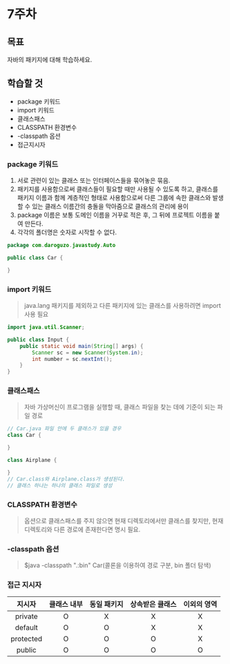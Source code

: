 # 7주차
## 목표
자바의 패키지에 대해 학습하세요.

## 학습할 것  
+ package 키워드
+ import 키워드
+ 클래스패스
+ CLASSPATH 환경변수
+ -classpath 옵션
+ 접근지시자

### package 키워드
1. 서로 관련이 있는 클래스 또는 인터페이스들을 묶어놓은 묶음. 
2. 패키지를 사용함으로써 클래스들이 필요할 때만 사용될 수 있도록 하고, 클래스를 패키지 이름과 함께 계층적인 형태로 사용함으로써 다른 그룹에 속한 클래스와 발생할 수 있는 클래스 이름간의 충돌을 막아줌으로 클래스의 관리에 용이
3. package 이름은 보통 도메인 이름을 거꾸로 적은 후, 그 뒤에 프로젝트 이름을 붙여 만든다.
4. 각각의 폴더명은 숫자로 시작할 수 없다.

```java
package com.daroguzo.javastudy.Auto

public class Car {	

}
```

### import 키워드
> java.lang 패키지를 제외하고 다른 패키지에 있는 클래스를 사용하려면 import 사용 필요

```java
import java.util.Scanner;

public class Input {
	public static void main(String[] args) {
		Scanner sc = new Scanner(System.in);
		int number = sc.nextInt();
	}
}
```

### 클래스패스
> 자바 가상머신이 프로그램을 실행할 때, 클래스 파일을 찾는 데에 기준이 되는 파일 경로

```java
// Car.java 파일 안에 두 클래스가 있을 경우
class Car {

}

class Airplane {

}
// Car.class와 Airplane.class가 생성된다.
// 클래스 하나는 하나의 클래스 파일로 생성
```

### CLASSPATH 환경변수
> 옵션으로 클래스패스를 주지 않으면 현재 디렉토리에서만 클래스를 찾지만, 현재 디렉토리와 다른 경로에 존재한다면 명시 필요.

### -classpath 옵션
> $java -classpath ".:bin" Car(콜론을 이용하여 경로 구분, bin 폴더 탐색)

### 접근 지시자

|지시자|클래스 내부|동일 패키지|상속받은 클래스|이외의 영역|
|:--:|:--:|:--:|:--:|:--:|
|private|O|X|X|X|
|default|O|O|X|X|
|protected|O|O|O|X|
|public|O|O|O|O|